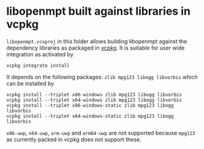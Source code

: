 
libopenmpt built against libraries in vcpkg
===========================================

`libopenmpt.vcxproj` in this folder allows building libopenmpt against the
dependency libraries as packaged in [vcpkg](https://github.com/Microsoft/vcpkg).
It is suitable for user wide integration as activated by

    vcpkg integrate install

It depends on the following packages: `zlib mpg123 libogg libvorbis` which can
be installed by

    vcpkg install --triplet x86-windows zlib mpg123 libogg libvorbis
    vcpkg install --triplet x64-windows zlib mpg123 libogg libvorbis
    vcpkg install --triplet x86-windows-static zlib mpg123 libogg libvorbis
    vcpkg install --triplet x64-windows-static zlib mpg123 libogg libvorbis

`x86-uwp`, `x64-uwp`, `arm-uwp` and `arm64-uwp` are not supported because
`mpg123` as currently packed in vcpkg does not support these.

